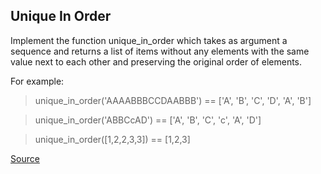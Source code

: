 ## Unique In Order

Implement the function unique_in_order which takes as argument a sequence and returns a list of items without any elements with the same value next to each other and preserving the original order of elements.

For example:

> unique_in_order('AAAABBBCCDAABBB') == ['A', 'B', 'C', 'D', 'A', 'B']

> unique_in_order('ABBCcAD') == ['A', 'B', 'C', 'c', 'A', 'D']

> unique_in_order([1,2,2,3,3]) == [1,2,3]

[Source](https://www.codewars.com/kata/54e6533c92449cc251001667/train/python)
